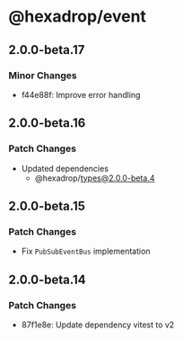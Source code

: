 # @hexadrop/event

## 2.0.0-beta.17

### Minor Changes

- f44e88f: Improve error handling

## 2.0.0-beta.16

### Patch Changes

- Updated dependencies
  - @hexadrop/types@2.0.0-beta.4

## 2.0.0-beta.15

### Patch Changes

- Fix `PubSubEventBus` implementation

## 2.0.0-beta.14

### Patch Changes

- 87f1e8e: Update dependency vitest to v2

